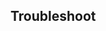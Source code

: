<!-- usedin: [ _legacy_docker/AddOns/logentries-v1.md, _maestro/AddOns/logentries-v1.md, _node/addons/logentries-v1.md, _rails/AddOns/logentries-v1.md] -->


## Troubleshoot

